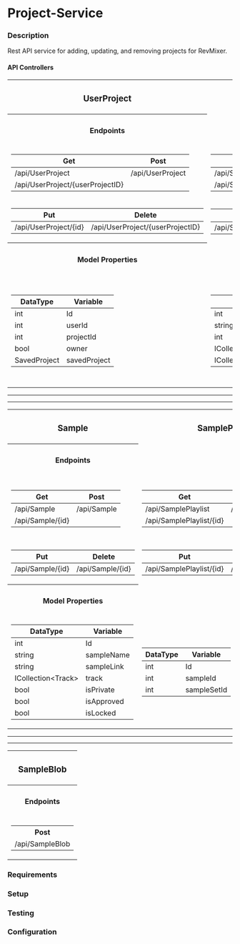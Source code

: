 # Project-Service

### Description
Rest API service for adding, updating, and removing projects for RevMixer.  

#### API Controllers
<table>
<tr><th><h3>UserProject</h3></th><th><h3>SavedProject</h3></th><th><h3>Track</h3></th><th><h3>Pattern</h3></th></tr>
<tr>
<th><h4>Endpoints</h4></th>
</tr>
<tr>
<td>

Get | Post 
----|----
/api/UserProject | /api/UserProject
/api/UserProject/{userProjectID} |  

</td><td>

Get | Post 
----|----
/api/SavedProject | /api/SavedProject
/api/SavedProject/{savedProjectID} | 

</td>
<td>

Get | Post 
----|----
/api/Track | /api/Track
/api/Track/{trackID} |  

</td><td>

Get | Post 
----|----
/api/Pattern | /api/Pattern
/api/Pattern/{patternID} |  

</td>
</tr>
<tr>
<td>

Put | Delete
----|----
/api/UserProject/{id}  | /api/UserProject/{userProjectID} 

</td><td>

Put | Delete
----|----
/api/SavedProject/{id} | /api/SavedProject/{savedProjectID}

</td>
<td>

Put | Delete
----|----
/api/Track/{id} | /api/Track/{trackID}

</td><td>

Put | Delete
----|----
/api/Pattern/{id} | /api/Pattern/{patternID}

</td>
</tr>

<tr>
<th><h4>Model Properties</h4></th>
</tr>

<td>

DataType | Variable
----|----
int|Id
int|userId
int|projectId
bool|owner
SavedProject|savedProject

</td>
<td>

DataType | Variable
----|----
int|Id
string|projectName
int|bPM
ICollection\<UserProject>|userProjects
ICollection\<Track>|tracks

</td>
<td>

DataType | Variable
----|----
int|Id
int|projectId
SavedProject|savedProject
Sample|sample
Pattern|pattern
int|sampleId
int|patternId

</td>
<td>

DataType | Variable
----|----
int|Id
string|patternData
ICollection\<Track>|tracks


</td>
</tr>
</table>
<hr />
<hr />
<table>
<tr><th><h3>Sample</h3></th><th><h3>SamplePlaylist</h3></th><th><h3>SampleSets</h3></th><th><h3>UsersSample</h3></th><th><h3>UsersSampleSets</h3></th></tr>
<tr>
<th><h4>Endpoints</h4></th>
</tr>
<tr>
<td>

Get | Post 
----|----
/api/Sample | /api/Sample 
/api/Sample/{id} | 

</td><td>

Get | Post 
----|----
/api/SamplePlaylist | /api/SamplePlaylist 
/api/SamplePlaylist/{id} |

</td>
<td>

Get | Post 
----|----
/api/SampleSets | /api/SampleSets 
/api/SampleSets/{id} | 

</td><td>

Get | Post 
----|----
/api/UsersSample | /api/UsersSample
/api/UsersSample/{id} | 
/api/UsersSample/User/{userID} |

</td>
<td>

Get | Post 
----|----
/api/UsersSampleSets | /api/UsersSampleSets
/api/UsersSampleSets/{id} | 
/api/UsersSampleSets/User/{userID} |

</td></tr> 
</tr> 
<tr>
<td>

Put | Delete
----|----
/api/Sample/{id} | /api/Sample/{id}

</td><td>

Put | Delete
----|----
/api/SamplePlaylist/{id} | /api/SamplePlaylist/{id}

</td>
<td>

Put | Delete
----|----
/api/SampleSets/{id} | /api/SampleSets/{id}

</td><td>

Put | Delete
----|----
/api/UsersSample/{id} | /api/UsersSample/{id} 

</td>
<td>

Put | Delete
----|----
/api/UsersSampleSets/{id} | /api/UsersSampleSets/{id}

</td></tr> 
</tr> 

<tr>
<th><h4>Model Properties</h4></th>
</tr>

<td>

DataType | Variable
----|----
int|Id
string|sampleName
string|sampleLink
ICollection\<Track>|track
bool|isPrivate
bool|isApproved
bool|isLocked

</td>
<td>

DataType | Variable
----|----
int|Id
int|sampleId
int|sampleSetId

</td>
<td>

DataType | Variable
----|----
int|Id
string|name

</td>
<td>

DataType | Variable
----|----
int|Id
int|userId
int|sampleId
bool|isOwner

</td>
<td>

DataType | Variable
----|----
int|Id
int|userId
int|sampleSetsId

</td>
</tr>
</table>
<hr />
<hr />
<table>
<tr><th><h3>SampleBlob</h3></th></tr>
<tr>
<th><h4>Endpoints</h4></th>
</tr>
<tr>
<td>
<table>
<th>Post</th>
<tr><td>/api/SampleBlob</td></tr>
</table>

</td></tr> 
</tr> 
</table>

### Requirements

### Setup

### Testing

### Configuration




